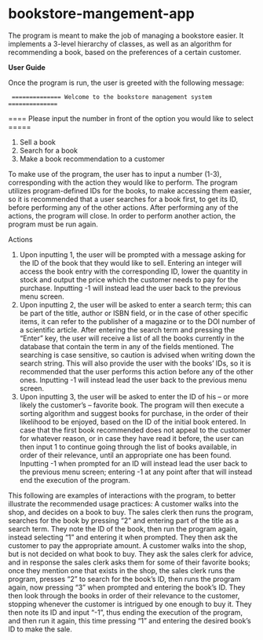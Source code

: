 # bookstore-mangement-app
The program is meant to make the job of managing a bookstore easier. It implements a 3-level hierarchy of classes, as well as an algorithm for recommending a book, based on the preferences of a certain customer.

**User Guide**

Once the program is run, the user is greeted with the following message:

     ============== Welcome to the bookstore management system ==============
 ==== Please input the number in front of the option you would like to select ===== 
  1. Sell a book
  2. Search for a book
  3. Make a book recommendation to a customer

To make use of the program, the user has to input a number (1-3), corresponding with the action they would like to perform. The program utilizes program-defined IDs for the books, to make accessing them easier, so it is recommended that a user searches for a book first, to get its ID, before performing any of the other actions.
After performing any of the actions, the program will close. In order to perform another action, the program must be run again.


Actions

1.	Upon inputting 1, the user will be prompted with a message asking for the ID of the book that they would like to sell. Entering an integer will access the book entry with the corresponding ID, lower the quantity in stock and output the price which the customer needs to pay for the purchase. Inputting -1 will instead lead the user back to the previous menu screen.
2.	Upon inputting 2, the user will be asked to enter a search term; this can be part of the title, author or ISBN field, or in the case of other specific items, it can refer to the publisher of a magazine or to the DOI number of a scientific article. After entering the search term and pressing the “Enter” key, the user will receive a list of all the books currently in the database that contain the term in any of the fields mentioned. The searching is case sensitive, so caution is advised when writing down the search string. This will also provide the user with the books’ IDs, so it is recommended that the user performs this action before any of the other ones. Inputting -1 will instead lead the user back to the previous menu screen.
3.	Upon inputting 3, the user will be asked to enter the ID of his – or more likely the customer’s – favorite book. The program will then execute a sorting algorithm and suggest books for purchase, in the order of their likelihood to be enjoyed, based on the ID of the initial book entered. In case that the first book recommended does not appeal to the customer for whatever reason, or in case they have read it before, the user can then input 1 to continue going through the list of books available, in order of their relevance, until an appropriate one has been found. Inputting -1 when prompted for an ID will instead lead the user back to the previous menu screen; entering -1 at any point after that will instead end the execution of the program. 


This following are examples of interactions with the program, to better illustrate the recommended usage practices:
A customer walks into the shop, and decides on a book to buy. The sales clerk then runs the program, searches for the book by pressing “2” and entering part of the title as a search term. They note the ID of the book, then run the program again, instead selecting “1” and entering it when prompted. They then ask the customer to pay the appropriate amount.
A customer walks into the shop, but is not decided on what book to buy. They ask the sales clerk for advice, and in response the sales clerk asks them for some of their favorite books; once they mention one that exists in the shop, the sales clerk runs the program, presses “2” to search for the book’s ID, then runs the program again, now pressing “3” when prompted and entering the book’s ID. They then look through the books in order of their relevance to the customer, stopping whenever the customer is intrigued by one enough to buy it. They then note its ID and input “-1”, thus ending the execution of the program, and then run it again, this time pressing “1” and entering the desired book’s ID to make the sale.
